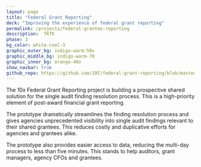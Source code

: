 ```yaml
---
layout: page
title: "Federal Grant Reporting"
deck: "Improving the experience of federal grant reporting"
permalink: /projects/federal-grantee-reporting
description:  TKTK
phase: 3
bg_color: white-cool-3
graphic_outer_bg: indigo-warm-50v
graphic_middle_bg: indigo-warm-70
graphic_inner_bg: orange-40v
show_navbar: true
github_repo: https://github.com/18F/federal-grant-reporting/blob/master/README.md
---
```


The 10x Federal Grant Reporting project is building a prospective shared solution for the single audit finding resolution process. This is a high-priority element of post-award financial grant reporting.

The prototype dramatically streamlines the finding resolution process and gives agencies unprecedented visibility into single audit findings relevant to their shared grantees. This reduces costly and duplicative  efforts for agencies and grantees alike.

The prototype also provides easier access to data, reducing the  multi-day process to less than five minutes. This stands to help auditors, grant managers, agency CFOs and grantees.
